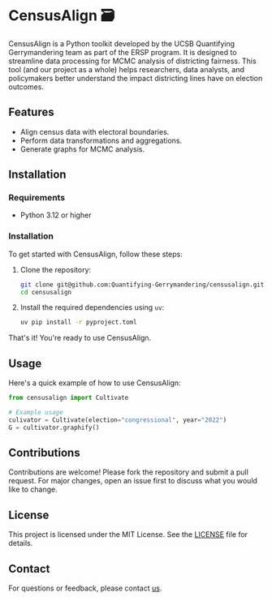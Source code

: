 # CensusAlign 🗃️

CensusAlign is a Python toolkit developed by the UCSB Quantifying Gerrymandering team as part of the ERSP program. It is designed to streamline data processing for MCMC analysis of districting fairness. This tool (and our project as a whole) helps researchers, data analysts, and policymakers better understand the impact districting lines have on election outcomes.

## Features

- Align census data with electoral boundaries.
- Perform data transformations and aggregations.
- Generate graphs for MCMC analysis.

## Installation

### Requirements

- Python 3.12 or higher

### Installation

To get started with CensusAlign, follow these steps:

1. Clone the repository:

   ```bash
   git clone git@github.com:Quantifying-Gerrymandering/censusalign.git
   cd censusalign
   ```

2. Install the required dependencies using `uv`:

   ```bash
   uv pip install -r pyproject.toml
   ```

That's it! You're ready to use CensusAlign.

## Usage

Here's a quick example of how to use CensusAlign:

```python
from censusalign import Cultivate

# Example usage
culivator = Cultivate(election="congressional", year="2022")
G = cultivator.graphify()
```

## Contributions

Contributions are welcome! Please fork the repository and submit a pull request. For major changes, open an issue first to discuss what you would like to change.

## License

This project is licensed under the MIT License. See the [LICENSE](LICENSE) file for details.

## Contact

For questions or feedback, please contact [us](mailto:swayland@ucsc.edu).
